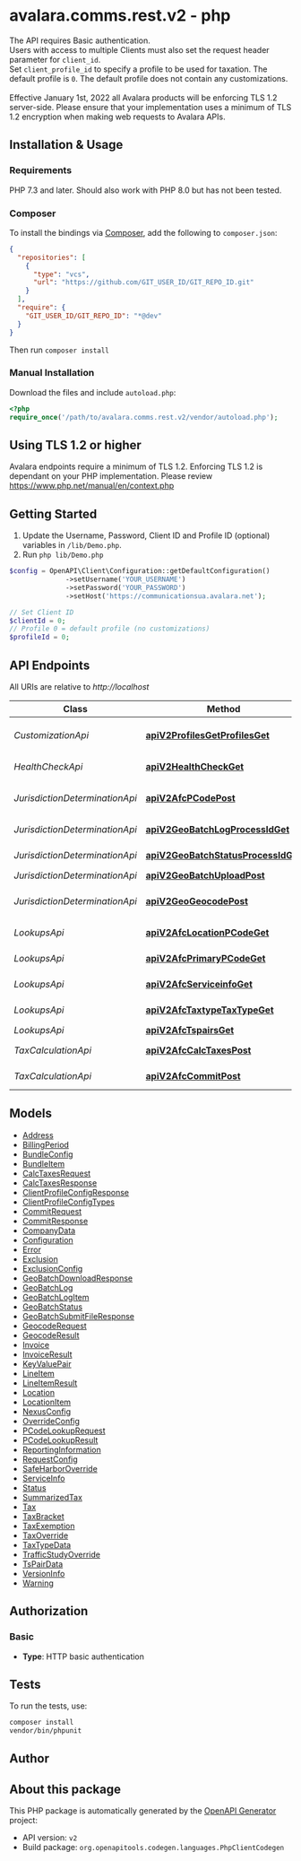 # avalara.comms.rest.v2 - php

The API requires Basic authentication.<br />
Users with access to multiple Clients must also set the request header parameter for <code>client_id</code>.<br />
Set <code>client_profile_id</code> to specify a profile to be used for taxation. The default profile is `0`. The default profile does not contain any customizations.<br />
<br />
Effective January 1st, 2022 all Avalara products will be enforcing TLS 1.2 server-side. Please ensure that your implementation uses a minimum of TLS 1.2 encryption when making web requests to Avalara APIs.


## Installation & Usage

### Requirements

PHP 7.3 and later.
Should also work with PHP 8.0 but has not been tested.

### Composer

To install the bindings via [Composer](https://getcomposer.org/), add the following to `composer.json`:

```json
{
  "repositories": [
    {
      "type": "vcs",
      "url": "https://github.com/GIT_USER_ID/GIT_REPO_ID.git"
    }
  ],
  "require": {
    "GIT_USER_ID/GIT_REPO_ID": "*@dev"
  }
}
```

Then run `composer install`

### Manual Installation

Download the files and include `autoload.php`:

```php
<?php
require_once('/path/to/avalara.comms.rest.v2/vendor/autoload.php');
```


## Using TLS 1.2 or higher
Avalara endpoints require a minimum of TLS 1.2. Enforcing TLS 1.2 is dependant on your PHP implementation. Please review https://www.php.net/manual/en/context.php

## Getting Started

1. Update the Username, Password, Client ID and Profile ID (optional) variables in `/lib/Demo.php`.
2. Run `php lib/Demo.php`

```php
$config = OpenAPI\Client\Configuration::getDefaultConfiguration()
              ->setUsername('YOUR_USERNAME')
              ->setPassword('YOUR_PASSWORD')
              ->setHost('https://communicationsua.avalara.net');

// Set Client ID
$clientId = 0;
// Profile 0 = default profile (no customizations)
$profileId = 0;

```

## API Endpoints

All URIs are relative to *http://localhost*

Class | Method | HTTP request | Description
------------ | ------------- | ------------- | -------------
*CustomizationApi* | [**apiV2ProfilesGetProfilesGet**](docs/Api/CustomizationApi.md#apiv2profilesgetprofilesget) | **GET** /api/v2/profiles/GetProfiles | Retrieves one or more profiles with associated settings and configurable items
*HealthCheckApi* | [**apiV2HealthCheckGet**](docs/Api/HealthCheckApi.md#apiv2healthcheckget) | **GET** /api/v2/HealthCheck | Health check that confirms the service is operational and ready to use
*JurisdictionDeterminationApi* | [**apiV2AfcPCodePost**](docs/Api/JurisdictionDeterminationApi.md#apiv2afcpcodepost) | **POST** /api/v2/afc/PCode | Get PCode(s) associated with a location - Ctry/State/County/City/Zip/NpaNxx/Fips.
*JurisdictionDeterminationApi* | [**apiV2GeoBatchLogProcessIdGet**](docs/Api/JurisdictionDeterminationApi.md#apiv2geobatchlogprocessidget) | **GET** /api/v2/geo/batch/log/{processId} | Retrieves log on Geo Batch file
*JurisdictionDeterminationApi* | [**apiV2GeoBatchStatusProcessIdGet**](docs/Api/JurisdictionDeterminationApi.md#apiv2geobatchstatusprocessidget) | **GET** /api/v2/geo/batch/status/{processId} | Retrieves information on Geo Batch file status
*JurisdictionDeterminationApi* | [**apiV2GeoBatchUploadPost**](docs/Api/JurisdictionDeterminationApi.md#apiv2geobatchuploadpost) | **POST** /api/v2/geo/batch/Upload | Uploads file to Geo Batch.
*JurisdictionDeterminationApi* | [**apiV2GeoGeocodePost**](docs/Api/JurisdictionDeterminationApi.md#apiv2geogeocodepost) | **POST** /api/v2/geo/Geocode | Geo-codes one or multiple street addresses and/or lat/long coordinate pairs.
*LookupsApi* | [**apiV2AfcLocationPCodeGet**](docs/Api/LookupsApi.md#apiv2afclocationpcodeget) | **GET** /api/v2/afc/location/{pCode} | Get location data associated with a PCode
*LookupsApi* | [**apiV2AfcPrimaryPCodeGet**](docs/Api/LookupsApi.md#apiv2afcprimarypcodeget) | **GET** /api/v2/afc/primary/{pCode} | Get primary location data associated with a PCode
*LookupsApi* | [**apiV2AfcServiceinfoGet**](docs/Api/LookupsApi.md#apiv2afcserviceinfoget) | **GET** /api/v2/afc/serviceinfo | Retrieves server time, service build version and engine version
*LookupsApi* | [**apiV2AfcTaxtypeTaxTypeGet**](docs/Api/LookupsApi.md#apiv2afctaxtypetaxtypeget) | **GET** /api/v2/afc/taxtype/{taxType} | Get the tax information (description and category) for a tax type ID
*LookupsApi* | [**apiV2AfcTspairsGet**](docs/Api/LookupsApi.md#apiv2afctspairsget) | **GET** /api/v2/afc/tspairs | Get transaction/service pair information
*TaxCalculationApi* | [**apiV2AfcCalcTaxesPost**](docs/Api/TaxCalculationApi.md#apiv2afccalctaxespost) | **POST** /api/v2/afc/CalcTaxes | Performs tax calculations on all invoices and line items within the request body.
*TaxCalculationApi* | [**apiV2AfcCommitPost**](docs/Api/TaxCalculationApi.md#apiv2afccommitpost) | **POST** /api/v2/afc/Commit | Commits or un-commits a document code.

## Models

- [Address](docs/Model/Address.md)
- [BillingPeriod](docs/Model/BillingPeriod.md)
- [BundleConfig](docs/Model/BundleConfig.md)
- [BundleItem](docs/Model/BundleItem.md)
- [CalcTaxesRequest](docs/Model/CalcTaxesRequest.md)
- [CalcTaxesResponse](docs/Model/CalcTaxesResponse.md)
- [ClientProfileConfigResponse](docs/Model/ClientProfileConfigResponse.md)
- [ClientProfileConfigTypes](docs/Model/ClientProfileConfigTypes.md)
- [CommitRequest](docs/Model/CommitRequest.md)
- [CommitResponse](docs/Model/CommitResponse.md)
- [CompanyData](docs/Model/CompanyData.md)
- [Configuration](docs/Model/Configuration.md)
- [Error](docs/Model/Error.md)
- [Exclusion](docs/Model/Exclusion.md)
- [ExclusionConfig](docs/Model/ExclusionConfig.md)
- [GeoBatchDownloadResponse](docs/Model/GeoBatchDownloadResponse.md)
- [GeoBatchLog](docs/Model/GeoBatchLog.md)
- [GeoBatchLogItem](docs/Model/GeoBatchLogItem.md)
- [GeoBatchStatus](docs/Model/GeoBatchStatus.md)
- [GeoBatchSubmitFileResponse](docs/Model/GeoBatchSubmitFileResponse.md)
- [GeocodeRequest](docs/Model/GeocodeRequest.md)
- [GeocodeResult](docs/Model/GeocodeResult.md)
- [Invoice](docs/Model/Invoice.md)
- [InvoiceResult](docs/Model/InvoiceResult.md)
- [KeyValuePair](docs/Model/KeyValuePair.md)
- [LineItem](docs/Model/LineItem.md)
- [LineItemResult](docs/Model/LineItemResult.md)
- [Location](docs/Model/Location.md)
- [LocationItem](docs/Model/LocationItem.md)
- [NexusConfig](docs/Model/NexusConfig.md)
- [OverrideConfig](docs/Model/OverrideConfig.md)
- [PCodeLookupRequest](docs/Model/PCodeLookupRequest.md)
- [PCodeLookupResult](docs/Model/PCodeLookupResult.md)
- [ReportingInformation](docs/Model/ReportingInformation.md)
- [RequestConfig](docs/Model/RequestConfig.md)
- [SafeHarborOverride](docs/Model/SafeHarborOverride.md)
- [ServiceInfo](docs/Model/ServiceInfo.md)
- [Status](docs/Model/Status.md)
- [SummarizedTax](docs/Model/SummarizedTax.md)
- [Tax](docs/Model/Tax.md)
- [TaxBracket](docs/Model/TaxBracket.md)
- [TaxExemption](docs/Model/TaxExemption.md)
- [TaxOverride](docs/Model/TaxOverride.md)
- [TaxTypeData](docs/Model/TaxTypeData.md)
- [TrafficStudyOverride](docs/Model/TrafficStudyOverride.md)
- [TsPairData](docs/Model/TsPairData.md)
- [VersionInfo](docs/Model/VersionInfo.md)
- [Warning](docs/Model/Warning.md)

## Authorization

### Basic

- **Type**: HTTP basic authentication

## Tests

To run the tests, use:

```bash
composer install
vendor/bin/phpunit
```

## Author



## About this package

This PHP package is automatically generated by the [OpenAPI Generator](https://openapi-generator.tech) project:

- API version: `v2`
- Build package: `org.openapitools.codegen.languages.PhpClientCodegen`
